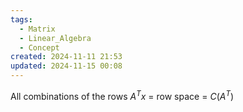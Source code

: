 ```yaml
---
tags:
  - Matrix
  - Linear_Algebra
  - Concept
created: 2024-11-11 21:53
updated: 2024-11-15 00:08
---
```

All combinations of the rows
$A^Tx$ = row space = $C(A^T)$ 